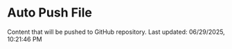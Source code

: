 # Auto Push File

Content that will be pushed to GitHub repository.
Last updated: 06/29/2025, 10:21:46 PM
